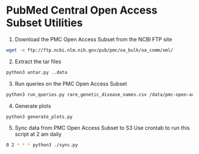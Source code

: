 # PubMed Central Open Access Subset Utilities

1. Download the PMC Open Access Subset from the NCBI FTP site
```bash
wget -m ftp://ftp.ncbi.nlm.nih.gov/pub/pmc/oa_bulk/oa_comm/xml/
```
2. Extract the tar files
```bash
python3 untar.py ..data
```
3. Run queries on the PMC Open Access Subset
```bash
python3 run_queries.py rare_genetic_disease_names.csv /data/pmc-open-access-subset/
```
4. Generate plots
```bash
python3 generate_plots.py
```
5. Sync data from PMC Open Access Subset to S3
Use crontab to run this script at 2 am daily
```bash
0 2 * * * python3 ./sync.py
```
